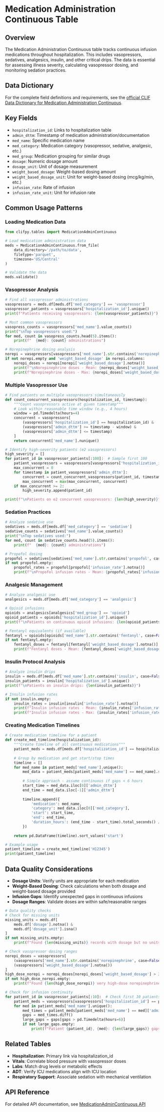 # Medication Administration Continuous Table

## Overview

The Medication Administration Continuous table tracks continuous infusion medications throughout hospitalization. This includes vasopressors, sedatives, analgesics, insulin, and other critical drips. The data is essential for assessing illness severity, calculating vasopressor dosing, and monitoring sedation practices.

## Data Dictionary

For the complete field definitions and requirements, see the [official CLIF Data Dictionary for Medication Administration Continuous](https://clif-icu.com/data-dictionary/data-dictionary-2.1.0#medication_admin_continuous).

## Key Fields

- `hospitalization_id`: Links to hospitalization table
- `admin_dttm`: Timestamp of medication administration/documentation
- `med_name`: Specific medication name
- `med_category`: Medication category (vasopressor, sedative, analgesic, etc.)
- `med_group`: Medication grouping for similar drugs
- `dosage`: Numeric dosage amount
- `dosage_unit`: Unit of dosage measurement
- `weight_based_dosage`: Weight-based dosing amount
- `weight_based_dosage_unit`: Unit for weight-based dosing (mcg/kg/min, etc.)
- `infusion_rate`: Rate of infusion
- `infusion_rate_unit`: Unit for infusion rate

## Common Usage Patterns

### Loading Medication Data

```python
from clifpy.tables import MedicationAdminContinuous

# Load medication administration data
meds = MedicationAdminContinuous.from_file(
    data_directory='/path/to/data',
    filetype='parquet',
    timezone='US/Central'
)

# Validate the data
meds.validate()
```

### Vasopressor Analysis

```python
# Find all vasopressor administrations
vasopressors = meds.df[meds.df['med_category'] == 'vasopressor']
vasopressor_patients = vasopressors['hospitalization_id'].unique()
print(f"Patients receiving vasopressors: {len(vasopressor_patients)}")

# Most common vasopressors
vasopress_counts = vasopressors['med_name'].value_counts()
print("\nTop vasopressors used:")
for med, count in vasopress_counts.head(5).items():
    print(f"  {med}: {count} administrations")

# Norepinephrine dosing analysis
norepi = vasopressors[vasopressors['med_name'].str.contains('norepinephrine', case=False, na=False)]
if not norepi.empty and 'weight_based_dosage' in norepi.columns:
    norepi_doses = norepi[norepi['weight_based_dosage'].notna()]
    print(f"\nNorepinephrine doses - Mean: {norepi_doses['weight_based_dosage'].mean():.3f} mcg/kg/min")
    print(f"Norepinephrine doses - Max: {norepi_doses['weight_based_dosage'].max():.3f} mcg/kg/min")
```

### Multiple Vasopressor Use

```python
# Find patients on multiple vasopressors simultaneously
def count_concurrent_vasopressors(hospitalization_id, timestamp):
    """Count vasopressors active at given timestamp"""
    # Look within reasonable time window (e.g., 4 hours)
    window = pd.Timedelta(hours=4)
    concurrent = vasopressors[
        (vasopressors['hospitalization_id'] == hospitalization_id) &
        (vasopressors['admin_dttm'] >= timestamp - window) &
        (vasopressors['admin_dttm'] <= timestamp)
    ]
    return concurrent['med_name'].nunique()

# Identify high-severity patients (e2 vasopressors)
high_severity = []
for patient_id in vasopressor_patients[:100]:  # Sample first 100
    patient_vasopressors = vasopressors[vasopressors['hospitalization_id'] == patient_id]
    max_concurrent = 0
    for timestamp in patient_vasopressors['admin_dttm']:
        concurrent = count_concurrent_vasopressors(patient_id, timestamp)
        max_concurrent = max(max_concurrent, concurrent)
    if max_concurrent >= 2:
        high_severity.append(patient_id)

print(f"\nPatients on e2 concurrent vasopressors: {len(high_severity)}")
```

### Sedation Practices

```python
# Analyze sedative use
sedatives = meds.df[meds.df['med_category'] == 'sedative']
sedative_counts = sedatives['med_name'].value_counts()
print("\nTop sedatives used:")
for med, count in sedative_counts.head(5).items():
    print(f"  {med}: {count} administrations")

# Propofol dosing
propofol = sedatives[sedatives['med_name'].str.contains('propofol', case=False, na=False)]
if not propofol.empty:
    propofol_rates = propofol[propofol['infusion_rate'].notna()]
    print(f"\nPropofol infusion rates - Mean: {propofol_rates['infusion_rate'].mean():.1f} mcg/kg/min")
```

### Analgesic Management

```python
# Analyze analgesic use
analgesics = meds.df[meds.df['med_category'] == 'analgesic']

# Opioid infusions
opioids = analgesics[analgesics['med_group'] == 'opioid']
opioid_patients = opioids['hospitalization_id'].unique()
print(f"\nPatients on continuous opioid infusions: {len(opioid_patients)}")

# Fentanyl equivalents (if available)
fentanyl = opioids[opioids['med_name'].str.contains('fentanyl', case=False, na=False)]
if not fentanyl.empty:
    fentanyl_doses = fentanyl[fentanyl['weight_based_dosage'].notna()]
    print(f"Fentanyl doses - Mean: {fentanyl_doses['weight_based_dosage'].mean():.2f} mcg/kg/hr")
```

### Insulin Protocol Analysis

```python
# Analyze insulin drips
insulin = meds.df[meds.df['med_name'].str.contains('insulin', case=False, na=False)]
insulin_patients = insulin['hospitalization_id'].unique()
print(f"\nPatients on insulin drips: {len(insulin_patients)}")

# Insulin infusion rates
if not insulin.empty:
    insulin_rates = insulin[insulin['infusion_rate'].notna()]
    print(f"Insulin infusion rates - Mean: {insulin_rates['infusion_rate'].mean():.2f} units/hr")
    print(f"Insulin infusion rates - Max: {insulin_rates['infusion_rate'].max():.1f} units/hr")
```

### Creating Medication Timelines

```python
# Create medication timeline for a patient
def create_med_timeline(hospitalization_id):
    """Create timeline of all continuous medications"""
    patient_meds = meds.df[meds.df['hospitalization_id'] == hospitalization_id]
    
    # Group by medication and get start/stop times
    timeline = []
    for med_name in patient_meds['med_name'].unique():
        med_data = patient_meds[patient_meds['med_name'] == med_name].sort_values('admin_dttm')
        
        # Simple approach - assume continuous if gaps < 6 hours
        start_time = med_data.iloc[0]['admin_dttm']
        end_time = med_data.iloc[-1]['admin_dttm']
        
        timeline.append({
            'medication': med_name,
            'category': med_data.iloc[0]['med_category'],
            'start': start_time,
            'end': end_time,
            'duration_hours': (end_time - start_time).total_seconds() / 3600
        })
    
    return pd.DataFrame(timeline).sort_values('start')

# Example usage
patient_timeline = create_med_timeline('H12345')
print(patient_timeline)
```

## Data Quality Considerations

- **Dosage Units**: Verify units are appropriate for each medication
- **Weight-Based Dosing**: Check calculations when both dosage and weight-based dosage provided
- **Infusion Gaps**: Identify unexpected gaps in continuous infusions
- **Dosage Ranges**: Validate doses are within safe/reasonable ranges

```python
# Data quality checks
# Check for missing units
missing_units = meds.df[
    meds.df['dosage'].notna() & 
    meds.df['dosage_unit'].isna()
]
if not missing_units.empty:
    print(f"Found {len(missing_units)} records with dosage but no units")

# Check vasopressor dosing ranges
norepi_doses = vasopressors[
    (vasopressors['med_name'].str.contains('norepinephrine', case=False, na=False)) &
    (vasopressors['weight_based_dosage'].notna())
]
high_dose_norepi = norepi_doses[norepi_doses['weight_based_dosage'] > 2.0]  # >2 mcg/kg/min
if not high_dose_norepi.empty:
    print(f"Found {len(high_dose_norepi)} very high-dose norepinephrine administrations")

# Check for infusion continuity
for patient_id in vasopressor_patients[:10]:  # Check first 10 patients
    patient_meds = vasopressors[vasopressors['hospitalization_id'] == patient_id]
    for med in patient_meds['med_name'].unique():
        med_times = patient_meds[patient_meds['med_name'] == med]['admin_dttm'].sort_values()
        gaps = med_times.diff()
        large_gaps = gaps[gaps > pd.Timedelta(hours=6)]
        if not large_gaps.empty:
            print(f"Patient {patient_id}, {med}: {len(large_gaps)} gaps > 6 hours")
```

## Related Tables

- **Hospitalization**: Primary link via hospitalization_id
- **Vitals**: Correlate blood pressure with vasopressor doses
- **Labs**: Match drug levels or metabolic effects
- **ADT**: Verify ICU medications align with ICU location
- **Respiratory Support**: Associate sedation with mechanical ventilation

## API Reference

For detailed API documentation, see [MedicationAdminContinuous API](../../api/tables.md#clifpy.tables.medication_admin_continuous.MedicationAdminContinuous)
